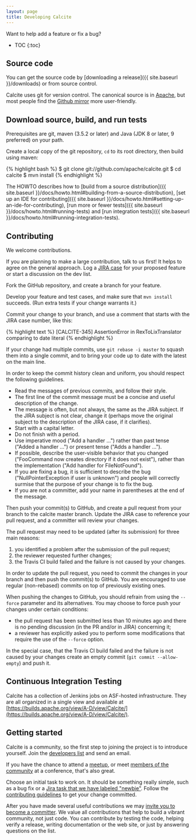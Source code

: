 ```yaml
---
layout: page
title: Developing Calcite
---
```

<!--
{% comment %}
Licensed to the Apache Software Foundation (ASF) under one or more
contributor license agreements.  See the NOTICE file distributed with
this work for additional information regarding copyright ownership.
The ASF licenses this file to you under the Apache License, Version 2.0
(the "License"); you may not use this file except in compliance with
the License.  You may obtain a copy of the License at

http://www.apache.org/licenses/LICENSE-2.0

Unless required by applicable law or agreed to in writing, software
distributed under the License is distributed on an "AS IS" BASIS,
WITHOUT WARRANTIES OR CONDITIONS OF ANY KIND, either express or implied.
See the License for the specific language governing permissions and
limitations under the License.
{% endcomment %}
-->

Want to help add a feature or fix a bug?

* TOC
{:toc}

## Source code

You can get the source code by
[downloading a release]({{ site.baseurl }}/downloads)
or from source control.

Calcite uses git for version control.  The canonical source is in
[Apache](https://gitbox.apache.org/repos/asf/calcite.git),
but most people find the
[Github mirror](https://github.com/apache/calcite) more
user-friendly.

## Download source, build, and run tests

Prerequisites are git, maven (3.5.2 or later)
and Java (JDK 8 or later, 9 preferred) on your path.

Create a local copy of the git repository, `cd` to its root directory,
then build using maven:

{% highlight bash %}
$ git clone git://github.com/apache/calcite.git
$ cd calcite
$ mvn install
{% endhighlight %}

The HOWTO describes how to
[build from a source distribution]({{ site.baseurl }}/docs/howto.html#building-from-a-source-distribution),
[set up an IDE for contributing]({{ site.baseurl }}/docs/howto.html#setting-up-an-ide-for-contributing),
[run more or fewer tests]({{ site.baseurl }}/docs/howto.html#running-tests) and
[run integration tests]({{ site.baseurl }}/docs/howto.html#running-integration-tests).

## Contributing

We welcome contributions.

If you are planning to make a large contribution, talk to us first! It
helps to agree on the general approach. Log a
[JIRA case](https://issues.apache.org/jira/browse/CALCITE) for your
proposed feature or start a discussion on the dev list.

Fork the GitHub repository, and create a branch for your feature.

Develop your feature and test cases, and make sure that
`mvn install` succeeds. (Run extra tests if your change warrants it.)

Commit your change to your branch, and use a comment that starts with
the JIRA case number, like this:

{% highlight text %}
[CALCITE-345] AssertionError in RexToLixTranslator comparing to date literal
{% endhighlight %}

If your change had multiple commits, use `git rebase -i master` to
squash them into a single commit, and to bring your code up to date
with the latest on the main line.

In order to keep the commit history clean and uniform, you should 
respect the following guidelines.
 * Read the messages of previous commits, and follow their style.
 * The first line of the commit message must be a concise and useful
description of the change.
 * The message is often, but not always, the same as the JIRA subject.
If the JIRA subject is not clear, change it (perhaps move the original
subject to the description of the JIRA case, if it clarifies).
 * Start with a capital letter.
 * Do not finish with a period.
 * Use imperative mood ("Add a handler ...") rather than past tense
("Added a handler ...") or present tense ("Adds a handler ...").
 * If possible, describe the user-visible behavior that you changed
("FooCommand now creates directory if it does not exist"), rather than
the implementation ("Add handler for FileNotFound").
 * If you are fixing a bug, it is sufficient to describe the bug
 ("NullPointerException if user is unknown") and people will correctly
 surmise that the purpose of your change is to fix the bug.
 * If you are not a committer, add your name in parentheses at the end
 of the message.

Then push your commit(s) to GitHub, and create a pull request from
your branch to the calcite master branch. Update the JIRA case
to reference your pull request, and a committer will review your
changes.

The pull request may need to be updated (after its submission) for three main
reasons:
1. you identified a problem after the submission of the pull request;
2. the reviewer requested further changes;
3. the Travis CI build failed and the failure is not caused by your changes.

In order to update the pull request, you need to commit the changes in your
branch and then push the commit(s) to GitHub. You are encouraged to use regular
 (non-rebased) commits on top of previously existing ones.

When pushing the changes to GitHub, you should refrain from using the `--force`
parameter and its alternatives. You may choose to force push your changes under
 certain conditions:
 * the pull request has been submitted less than 10 minutes ago and there is no
 pending discussion (in the PR and/or in JIRA) concerning it;
 * a reviewer has explicitly asked you to perform some modifications that
 require the use of the `--force` option.

In the special case, that the Travis CI build failed and the failure is not
caused by your changes create an empty commit (`git commit --allow-empty`) and
push it.

## Continuous Integration Testing

Calcite has a collection of Jenkins jobs on ASF-hosted infrastructure.
They are all organized in a single view and available at
[https://builds.apache.org/view/A-D/view/Calcite/](https://builds.apache.org/view/A-D/view/Calcite/).

## Getting started

Calcite is a community, so the first step to joining the project is to introduce yourself.
Join the [developers list](http://mail-archives.apache.org/mod_mbox/calcite-dev/)
and send an email.

If you have the chance to attend a [meetup](http://www.meetup.com/Apache-Calcite/),
or meet [members of the community](http://calcite.apache.org/develop/#project-members)
at a conference, that's also great.

Choose an initial task to work on. It should be something really simple,
such as a bug fix or a [Jira task that we have labeled
"newbie"](https://issues.apache.org/jira/issues/?jql=labels%20%3D%20newbie%20%26%20project%20%3D%20Calcite%20%26%20status%20%3D%20Open).
Follow the [contributing guidelines](#contributing) to get your change committed.

After you have made several useful contributions we may
[invite you to become a committer](https://community.apache.org/contributors/).
We value all contributions that help to build a vibrant community, not just code.
You can contribute by testing the code, helping verify a release,
writing documentation or the web site,
or just by answering questions on the list.

